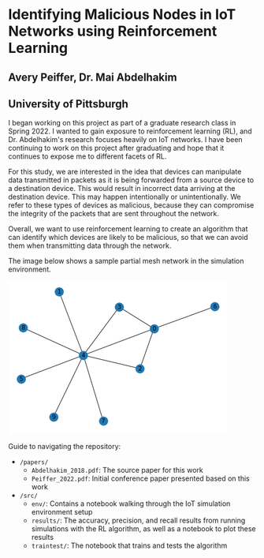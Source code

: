 
# Identifying Malicious Nodes in IoT Networks using Reinforcement Learning

## Avery Peiffer, Dr. Mai Abdelhakim
## University of Pittsburgh

I began working on this project as part of a graduate research class in Spring 2022. I wanted to gain exposure to reinforcement learning (RL), and Dr. Abdelhakim's research focuses heavily on IoT networks. I have been continuing to work on this project after graduating and hope that it continues to expose me to different facets of RL.

For this study, we are interested in the idea that devices can manipulate data transmitted in packets as it is being forwarded from a source device to a destination device. This would result in incorrect data arriving at the destination device. This may happen intentionally or unintentionally. We refer to these types of devices as malicious, because they can compromise the integrity of the packets that are sent throughout the network. 

Overall, we want to use reinforcement learning to create an algorithm that can identify which devices are likely to be malicious, so that we can avoid them when transmitting data through the network. 

The image below shows a sample partial mesh network in the simulation environment. 

![Network Image](/src/env/network_example.png)

Guide to navigating the repository:

 - `/papers/`
	 - `Abdelhakim_2018.pdf`: The source paper for this work
	 - `Peiffer_2022.pdf`: Initial conference paper presented based on this work
 - `/src/`
	 - `env/`: Contains a notebook walking through the IoT simulation environment setup
	 - `results/`: The accuracy, precision, and recall results from running simulations with the RL algorithm, as well as a notebook to plot these results
	 - `traintest/`: The notebook that trains and tests the algorithm

